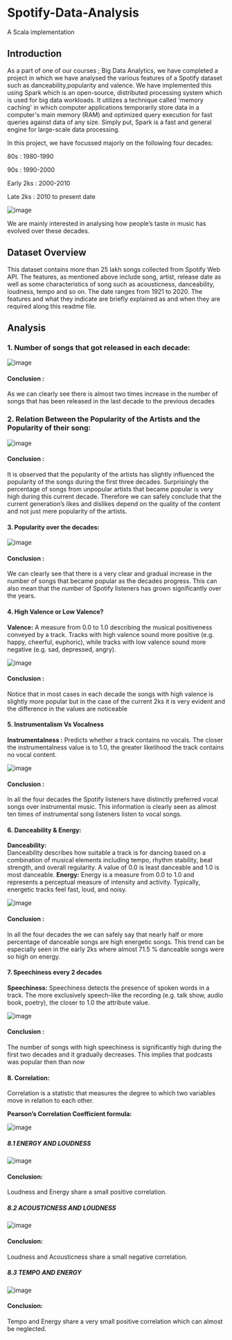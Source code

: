 # Spotify-Data-Analysis
A Scala implementation

## Introduction 

As a part of one of our courses ; Big Data Analytics, we have completed a project in which we have analysed the various features of a Spotify dataset such as danceability,popularity and valence. We have implemented this using Spark which is an open-source, distributed processing system which is used for big data workloads. It utilizes a technique called 'memory caching' in which computer applications temporarily store data in a computer's main memory (RAM) and optimized query execution for fast queries against data of any size. Simply put, Spark is a fast and general engine for large-scale data processing.

In this project, we have focussed majorly on the following four decades:

80s : 1980-1990

90s : 1990-2000

Early 2ks : 2000-2010

Late 2ks : 2010 to present date


![image](https://user-images.githubusercontent.com/65705774/121775701-d7c5b480-cba6-11eb-8505-72f4a812efdd.png)

We are mainly interested in analysing how people’s taste in music has evolved over these decades.


## Dataset Overview

This dataset contains more than 25 lakh songs collected from Spotify Web API. The features, as mentioned above include song, artist, release date as well as some characteristics of song such as acousticness, danceability, loudness, tempo and so on. The date ranges from 1921 to 2020. The features and what they indicate are briefly explained as and when they are required along this readme file.

## Analysis
### 1. Number of songs that got released in each decade:

![image](https://user-images.githubusercontent.com/65705774/121775789-4c005800-cba7-11eb-9cac-8ab021e9b8be.png)

#### Conclusion : 
As we can clearly see there is almost two times increase in the number of songs that has been released in the last decade to the previous decades

### 2. Relation Between the Popularity of the Artists and the Popularity of their song:

![image](https://user-images.githubusercontent.com/65705774/121775879-a00b3c80-cba7-11eb-9452-a6fdb5f1a6e1.png)

#### Conclusion : 
It is observed that the popularity of the artists has slightly influenced the popularity of the songs during the first three decades. Surprisingly the percentage of songs from unpopular artists that became popular is very high during this current decade. Therefore we can safely conclude that the current generation’s likes and dislikes depend on the quality of the content and not just mere popularity of the artists.

#### 3. Popularity over the decades:

![image](https://user-images.githubusercontent.com/65705774/121776643-a13e6880-cbab-11eb-912f-539efbb78ef7.png)

#### Conclusion : 
We can clearly see that there is a very clear and gradual increase in the number of songs that became popular as the decades progress. This can also mean that the number of Spotify listeners has grown significantly over the years.

#### 4. High Valence or Low Valence?

**Valence:** 
  A measure from 0.0 to 1.0 describing the musical positiveness conveyed by a track. Tracks with high valence sound more positive (e.g. happy, cheerful, euphoric), while tracks with low valence sound more negative (e.g. sad, depressed, angry).
  
 ![image](https://user-images.githubusercontent.com/65705774/121776913-0e9ec900-cbad-11eb-848c-4125e395cfbc.png)
 
#### Conclusion : 
 Notice that in most cases in each decade the songs with high valence is slightly more popular but in the case of the current 2ks it is very evident and the difference in the values are noticeable
 
#### 5. Instrumentalism Vs Vocalness

**Instrumentalness :**
Predicts whether a track contains no vocals. The closer the instrumentalness value is to 1.0, the greater likelihood the track contains no vocal content.

![image](https://user-images.githubusercontent.com/65705774/121777095-f24f5c00-cbad-11eb-9d47-59f83d7aa1bc.png)

#### Conclusion : 	
In all the four decades the Spotify listeners have distinctly preferred vocal songs over instrumental music. This information is clearly seen as almost ten times of instrumental song listeners listen to vocal songs.

#### 6. Danceability & Energy:

**Danceability:**  
Danceability describes how suitable a track is for dancing based on a combination of musical elements including tempo, rhythm stability, beat strength, and overall regularity. A value of 0.0 is least danceable and 1.0 is most danceable.
**Energy:** 
Energy is a measure from 0.0 to 1.0 and represents a perceptual measure of intensity and activity. Typically, energetic tracks feel fast, loud, and noisy.

![image](https://user-images.githubusercontent.com/65705774/121777383-5c1c3580-cbaf-11eb-8e8e-2b221359f48b.png)

#### Conclusion : 
In all the four decades the we can safely say that  nearly half or more percentage of danceable songs are high energetic songs. This trend can be especially seen in the early 2ks where almost 71.5 % danceable songs were so high on energy.

#### 7. Speechiness every 2 decades

**Speechiness:**
Speechiness detects the presence of spoken words in a track. The more exclusively speech-like the recording (e.g. talk show, audio book, poetry), the closer to 1.0 the attribute value.

![image](https://user-images.githubusercontent.com/65705774/121777566-7276c100-cbb0-11eb-9ebb-5998aba349c4.png)

#### Conclusion : 
The number of songs with high speechiness is significantly high during the first two decades and it gradually decreases. This implies that podcasts was popular then than now

#### 8. Correlation:
Correlation is a statistic that measures the degree to which two variables move in relation to each other.

**Pearson’s Correlation Coefficient formula:**

![image](https://user-images.githubusercontent.com/65705774/121777686-0052ac00-cbb1-11eb-91e0-03f8e5788da6.png)

##### 8.1 ENERGY AND LOUDNESS

![image](https://user-images.githubusercontent.com/65705774/121777721-2d9f5a00-cbb1-11eb-8029-df094fcd5860.png)

#### Conclusion:
Loudness and Energy share a small positive correlation. 

##### 8.2 ACOUSTICNESS AND LOUDNESS

![image](https://user-images.githubusercontent.com/65705774/121777768-5d4e6200-cbb1-11eb-990a-042a0a721bea.png)

#### Conclusion:
Loudness and Acousticness share a small negative correlation. 

##### 8.3 TEMPO AND ENERGY

![image](https://user-images.githubusercontent.com/65705774/121777796-7fe07b00-cbb1-11eb-819c-6a0d409b7328.png)

#### Conclusion:
Tempo and Energy share a very small positive correlation which can almost be neglected. 



